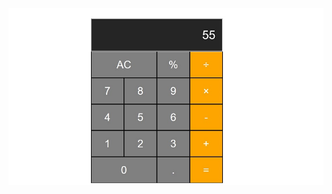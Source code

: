
![Here is the simple calculator using HTML, CSS and JavaScript](https://github.com/Harshita0201/calculator/blob/master/screenshot.jpg)
